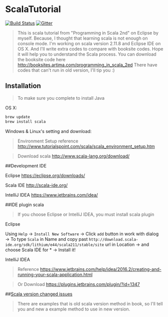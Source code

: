 # ScalaTutorial
[![Build Status](https://travis-ci.org/HKChen/ScalaTutorial.svg?branch=master)](https://travis-ci.org/HKChen/ScalaTutorial)
[![Gitter](https://badges.gitter.im/gitterHQ/gitter.svg)](https://gitter.im/hkchen-scala/Lobby)
>This is scala tutorial from "Programming in Scala 2nd" on Eclipse by myself. 
>Because, I thought that learning scala is not enough on console mode.
>I'm working on scala version 2.11.8 and Eclipse IDE on OS X.
>And I'll write extra codes to compare with booksite codes.
>Hope it will help you to understand the Scala process.
>You can download the booksite code here http://booksites.artima.com/programming_in_scala_2ed
>There have codes that can't run in old version, I'll tip you :)

## Installation
>To make sure you complete to install Java

OS X:
```sh
brew update
brew install scala
```

Windows & Linux's setting and download:
>Environment Setup reference
http://www.tutorialspoint.com/scala/scala_environment_setup.htm

>Download scala
http://www.scala-lang.org/download/

##Development IDE

Eclipse 
https://eclipse.org/downloads/

Scala IDE
http://scala-ide.org/

IntelliJ IDEA
https://www.jetbrains.com/idea/

##IDE plugin scala

>If you choose Eclipse or IntelliJ IDEA, you must install scala plugin

Eclipse

Using `Help` → `Install New Software` → Click `add` button in work with dialog → To type `Scala` in Name and copy past `http://download.scala-ide.org/sdk/lithium/e44/scala211/stable/site` url in Location → and choose Scala IDE for * → Install it!

IntelliJ IDEA

>Reference
https://www.jetbrains.com/help/idea/2016.2/creating-and-running-your-scala-application.html

>Or Download
https://plugins.jetbrains.com/plugin/?id=1347

##[Scala version changed issues](https://github.com/HKChen/ScalaTutorial/wiki/Scala-version-changed-issues)
> There are examples that is old scala version method in book, so I'll tell you and new a example method to use in new version.
